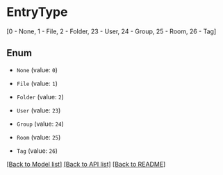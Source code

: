 # EntryType

[0 - None, 1 - File, 2 - Folder, 23 - User, 24 - Group, 25 - Room, 26 - Tag]

## Enum

* `None` (value: `0`)

* `File` (value: `1`)

* `Folder` (value: `2`)

* `User` (value: `23`)

* `Group` (value: `24`)

* `Room` (value: `25`)

* `Tag` (value: `26`)

[[Back to Model list]](../README.md#documentation-for-models) [[Back to API list]](../README.md#documentation-for-api-endpoints) [[Back to README]](../README.md)
